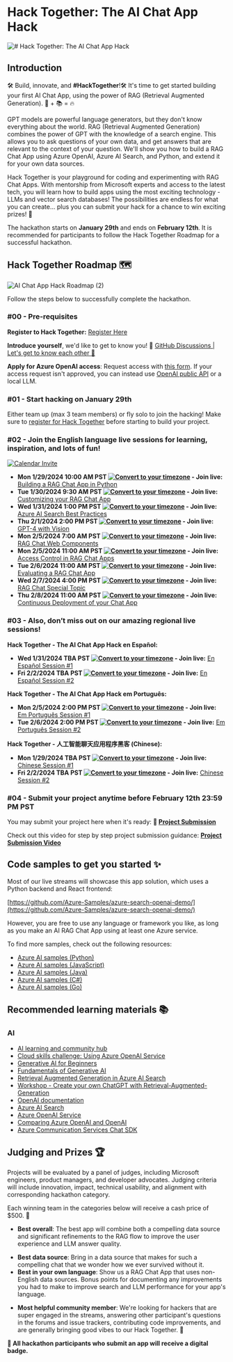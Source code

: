 # Hack Together: The AI Chat App Hack

![# Hack Together: The AI Chat App Hack](https://github.com/microsoft/AI-Chat-App-Hack/blob/main/Python%20Hack%20Banner%202.png)


## Introduction

🛠️ Build, innovate, and **#HackTogether**!🛠️ It's time to get started building your first AI Chat App, using the power of RAG (Retrieval Augmented Generation). 🤖 + 📚 = 🔥

GPT models are powerful language generators, but they don't know everything about the world. RAG (Retrieval Augmented Generation) combines the power of GPT with the knowledge of a search engine. This allows you to ask questions of your own data, and get answers that are relevant to the context of your question. We'll show you how to build a RAG Chat App using Azure OpenAI, Azure AI Search, and Python, and extend it for your own data sources.

Hack Together is your playground for coding and experimenting with RAG Chat Apps. With mentorship from Microsoft experts and access to the latest tech, you will learn how to build apps using the most exciting technology - LLMs and vector search databases! The possibilities are endless for what you can create... plus you can submit your hack for a chance to win exciting prizes! 🥳

The hackathon starts on **January 29th**  and ends on **February 12th**. It is recommended for participants to follow the Hack Together Roadmap for a successful hackathon.

## Hack Together Roadmap 🗺️

![AI Chat App Hack Roadmap (2)](https://github.com/microsoft/AI-Chat-App-Hack/blob/main/Chat%20App%20roadmap.png)

Follow the steps below to successfully complete the hackathon.

### #00 - Pre-requisites

**Register to Hack Together:** [Register Here](https://aka.ms/hacktogether/chatapp/register)

**Introduce yourself**, we'd like to get to know you! 🥳 [GitHub Discussions | Let's get to know each other 🎉](https://github.com/microsoft/AI-Chat-App-Hack/discussions)

**Apply for Azure OpenAI access**: Request access with [this form](https://aka.ms/oaiapply). If your access request isn't approved, you can instead use [OpenAI public API](https://platform.openai.com/docs/api-reference/introduction) or a local LLM.

### #01 - Start hacking on January 29th

Either team up (max 3 team members) or fly solo to join the hacking! Make sure to [register for Hack Together]([https://aka.ms/hacktogether/chatapp/register]) before starting to build your project.

### #02 - Join the English language live sessions for learning, inspiration, and lots of fun!

[![Calendar Invite](https://img.shields.io/badge/ADD%20TO%20CALENDAR-4285F4?style=for-the-badge&label=&labelColor=555555&logoColor=white&logo=googlecalendar)](https://aka.ms/hacktogether/dotnet/sessions)

* **Mon 1/29/2024 10:00 AM PST [![Convert to your timezone](https://img.shields.io/badge/convert_to_your_timezone_%F0%9F%8C%8D-green)](https://www.timeanddate.com/worldclock/converter.html?iso=20231120T220000&p1=1244) - Join live:** [Building a RAG Chat App in Python]()
* **Tue 1/30/2024 9:30 AM PST  [![Convert to your timezone](https://img.shields.io/badge/convert_to_your_timezone_%F0%9F%8C%8D-green)](https://www.timeanddate.com/worldclock/converter.html?iso=20231127T190000&p1=1244) - Join live:** [Customizing your RAG Chat App]()
* **Wed 1/31/2024 1:00 PM PST [![Convert to your timezone](https://img.shields.io/badge/convert_to_your_timezone_%F0%9F%8C%8D-green)](https://www.timeanddate.com/worldclock/converter.html?iso=20231127T190000&p1=1244) - Join live:** [Azure AI Search Best Practices]()
* **Thu 2/1/2024 2:00 PM PST [![Convert to your timezone](https://img.shields.io/badge/convert_to_your_timezone_%F0%9F%8C%8D-green)](https://www.timeanddate.com/worldclock/converter.html?iso=20231128T220000&p1=1244) - Join live:** [GPT-4 with Vision]()
* **Mon 2/5/2024 7:00 AM PST [![Convert to your timezone](https://img.shields.io/badge/convert_to_your_timezone_%F0%9F%8C%8D-green)](https://www.timeanddate.com/worldclock/converter.html?iso=20231204T230000&p1=1244) - Join live:** [RAG Chat Web Components]()
* **Mon 2/5/2024 11:00 AM PST [![Convert to your timezone](https://img.shields.io/badge/convert_to_your_timezone_%F0%9F%8C%8D-green)](https://www.timeanddate.com/worldclock/converter.html?iso=20231204T230000&p1=1244) - Join live:** [Access Control in RAG Chat Apps]()
* **Tue 2/6/2024 11:00 AM PST [![Convert to your timezone](https://img.shields.io/badge/convert_to_your_timezone_%F0%9F%8C%8D-green)](https://www.timeanddate.com/worldclock/converter.html?iso=20231204T230000&p1=1244) - Join live:** [Evaluating a RAG Chat App]()
* **Wed 2/7/2024 4:00 PM PST [![Convert to your timezone](https://img.shields.io/badge/convert_to_your_timezone_%F0%9F%8C%8D-green)](https://www.timeanddate.com/worldclock/converter.html?iso=20231204T230000&p1=1244) - Join live:** [RAG Chat Special Topic]()
* **Thu 2/8/2024 11:00 AM PST [![Convert to your timezone](https://img.shields.io/badge/convert_to_your_timezone_%F0%9F%8C%8D-green)](https://www.timeanddate.com/worldclock/converter.html?iso=20231204T230000&p1=1244) - Join live:** [Continuous Deployment of your Chat App]()

### #03 - Also, don’t miss out on our amazing regional live sessions!

**Hack Together - The AI Chat App Hack en Español:**
* **Wed 1/31/2024 TBA PST [![Convert to your timezone](https://img.shields.io/badge/convert_to_your_timezone_%F0%9F%8C%8D-green)](https://www.timeanddate.com/worldclock/converter.html?iso=20231204T230000&p1=1244) - Join live:** [En Español Session #1]()
* **Fri 2/2/2024 TBA PST [![Convert to your timezone](https://img.shields.io/badge/convert_to_your_timezone_%F0%9F%8C%8D-green)](https://www.timeanddate.com/worldclock/converter.html?iso=20231204T230000&p1=1244) - Join live:** [En Español Session #2]()

**Hack Together - The AI Chat App Hack em Português:**
* **Mon 2/5/2024 2:00 PM PST [![Convert to your timezone](https://img.shields.io/badge/convert_to_your_timezone_%F0%9F%8C%8D-green)](https://www.timeanddate.com/worldclock/converter.html?iso=20231204T230000&p1=1244) - Join live:** [Em Português Session #1](https://aka.ms/hacktogether/chatapp/portuguese/session1)
* **Tue 2/6/2024 2:00 PM PST [![Convert to your timezone](https://img.shields.io/badge/convert_to_your_timezone_%F0%9F%8C%8D-green)](https://www.timeanddate.com/worldclock/converter.html?iso=20231204T230000&p1=1244) - Join live:** [Em Português Session #2](https://aka.ms/hacktogether/chatapp/portuguese/session2)

**Hack Together - 人工智能聊天应用程序黑客 (Chinese):**
* **Mon 1/29/2024 TBA PST [![Convert to your timezone](https://img.shields.io/badge/convert_to_your_timezone_%F0%9F%8C%8D-green)](https://www.timeanddate.com/worldclock/converter.html?iso=20231204T230000&p1=1244) - Join live:** [Chinese Session #1]()
* **Fri 2/2/2024 TBA PST [![Convert to your timezone](https://img.shields.io/badge/convert_to_your_timezone_%F0%9F%8C%8D-green)](https://www.timeanddate.com/worldclock/converter.html?iso=20231204T230000&p1=1244) - Join live:** [Chinese Session #2]()


### #04 - Submit your project anytime before February 12th 23:59 PM PST

You may submit your project here when it's ready: **🚀 [Project Submission](https://github.com/microsoft/AI-Chat-App-Hack/issues/new)**

Check out this video for step by step project submission guidance:
**[Project Submission Video](https://github.com/microsoft/hack-together-teams/assets/3199282/572ea387-61ec-4b77-9885-23b5b2bd39bd)**


## Code samples to get you started ✨

Most of our live streams will showcase this app solution, which uses a Python backend and React frontend:

[https://github.com/Azure-Samples/azure-search-openai-demo/](https://github.com/Azure-Samples/azure-search-openai-demo/)

However, you are free to use any language or framework you like, as long as you make an AI RAG Chat App using at least one Azure service.

To find more samples, check out the following resources:

* [Azure AI samples (Python)](https://learn.microsoft.com/en-us/azure/developer/intro/azure-ai-for-developers?pivots=python)
* [Azure AI samples (JavaScript)](https://learn.microsoft.com/en-us/azure/developer/intro/azure-ai-for-developers?pivots=javascript)
* [Azure AI samples (Java)](https://learn.microsoft.com/en-us/azure/developer/intro/azure-ai-for-developers?pivots=java)
* [Azure AI samples (C#)](https://learn.microsoft.com/en-us/azure/developer/intro/azure-ai-for-developers?pivots=csharp)
* [Azure AI samples (Go)](https://learn.microsoft.com/en-us/azure/developer/intro/azure-ai-for-developers?pivots=go)


## Recommended learning materials 📚

### AI

* [AI learning and community hub](https://learn.microsoft.com/en-us/ai/)
* [Cloud skills challenge: Using Azure OpenAI Service](https://learn.microsoft.com/collections/20mirj4odnj6o)
* [Generative AI for Beginners](https://aka.ms/genai-beginners)
* [Fundamentals of Generative AI](https://learn.microsoft.com/training/paths/introduction-generative-ai/)
* [Retrieval Augmented Generation in Azure AI Search](https://learn.microsoft.com/azure/search/retrieval-augmented-generation-overview)
* [Workshop - Create your own ChatGPT with Retrieval-Augmented-Generation](https://aka.ms/ws/openai-rag)
* [OpenAI documentation](https://platform.openai.com/docs/introduction)
* [Azure AI Search](https://learn.microsoft.com/azure/search/search-what-is-azure-search)
* [Azure OpenAI Service](https://learn.microsoft.com/azure/cognitive-services/openai/overview)
* [Comparing Azure OpenAI and OpenAI](https://learn.microsoft.com/azure/cognitive-services/openai/overview#comparing-azure-openai-and-openai/)
* [Azure Communication Services Chat SDK](https://aka.ms/chathack-acs)


## Judging and Prizes 🏆

Projects will be evaluated by a panel of judges, including Microsoft engineers, product managers, and developer advocates. Judging criteria will include innovation, impact, technical usability, and alignment with corresponding hackathon category.

Each winning team in the categories below will receive a cash price of $500. 💸

* **Best overall**: The best app will combine both a compelling data source and significant refinements to the RAG flow to improve the user experience and LLM answer quality.
<!-- * **Best use of GPT-4-vision**: Showcase how LLMs can help answer questions about image-heavy data sources.-->
* **Best data source**: Bring in a data source that makes for such a compelling chat that we wonder how we ever survived without it.
* **Best in your own language**: Show us a RAG Chat App that uses non-English data sources. Bonus points for documenting any improvements you had to make to improve search and LLM performance for your app's language.
<!-- * **Best open-source contribution**: Submit a pull request that improves the [primary repository](https://github.com/Azure-Samples/azure-search-openai-demo/). Consider which issues are already filed and which changes are generally helpful for all RAG chat apps. We will not necessarily merge all pull requests, but we love to see contributions.-->
* **Most helpful community member**: We're looking for hackers that are super engaged in the streams, answering other participant's questions in the forums and issue trackers, contributing code improvements, and are generally bringing good vibes to our Hack Together. 🥰

**🏅 All hackathon participants who submit an app will receive a digital badge.**
